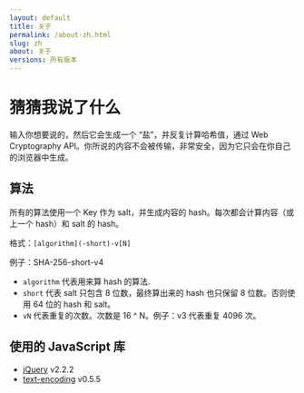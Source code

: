 ```yaml
---
layout: default
title: 关于
permalink: /about-zh.html
slug: zh
about: 关于
versions: 所有版本
---
```

猜猜我说了什么
===============
输入你想要说的，然后它会生成一个 “盐”，并反复计算哈希值，通过 Web Cryptography API。你所说的内容不会被传输，非常安全，因为它只会在你自己的浏览器中生成。

## 算法

所有的算法使用一个 Key 作为 salt，并生成内容的 hash。每次都会计算内容（或上一个 hash）和 salt 的 hash。

格式：`[algorithm](-short)-v[N]`

例子：SHA-256-short-v4

+ `algorithm` 代表用来算 hash 的算法.
+ `short` 代表 salt 只包含 8 位数，最终算出来的 hash 也只保留 8 位数。否则使用 64 位的 hash 和 salt。
+ `vN` 代表重复的次数。次数是 16 ^ N。例子：v3 代表重复 4096 次。

## 使用的 JavaScript 库

+ [jQuery](https://github.com/jquery/jquery) v2.2.2
+ [text-encoding](https://github.com/inexorabletash/text-encoding) v0.5.5
